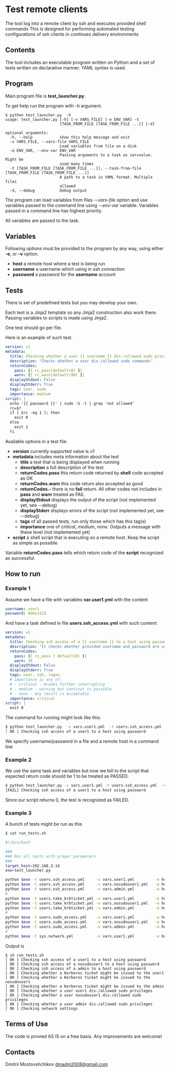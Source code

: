 # Test remote clients
The tool log into a remote client by ssh and executes provided shell commands
This is designed for performing automated testing configurations of ssh clients in continues delivery environments

## Contents
The tool includes an executable program written on Python and a set of tests written on declarative manner. YAML syntax is used.

## Program

Main program file is **test_launcher.py**.

To get help run the program with *-h* argument.

```shell
$ python test_launcher.py  -h
usage: test_launcher.py [-h] [-v VARS_FILE] [-e ENV_VAR] -t
                        [TASK_FROM_FILE [TASK_FROM_FILE ...]] [-d]

optional arguments:
  -h, --help            show this help message and exit
  -v VARS_FILE, --vars-file VARS_FILE
                        Load variables from file on a disk
  -e ENV_VAR, --env-var ENV_VAR
                        Passing arguments to a task as var=value. Might be
                        used many times
  -t [TASK_FROM_FILE [TASK_FROM_FILE ...]], --task-from-file [TASK_FROM_FILE [TASK_FROM_FILE ...]]
                        A path to a task in YAML format. Multiple files
                        allowed
  -d, --debug           Debug output
```

The program can load variables from files *--vars-file* option and use variables passed to the command line using *--env-var* variable. Variables passed in a command line has highest priority.

All variables are passed to the task.

## Variables
Following options must be provided to the program by any way, using either **-e**, or **-v** option.
- **host** a remote host where a test is being run
- **username** a username which using in ssh connection
- **password** a password for the **username** account


## Tests
There is set of predefined tests but you may develop your own.

Each test is a Jinja2 template so any Jinja2 construction also work there. Passing variables to scripts is made using Jinja2.

One test should go per file.

Here is an example of such test.
```yaml
version: v1
metadata:
  title: Checking whether a user {{ username }} dis-/allowed sudo privileges
  description: "Checks whether a user dis-/allowed sudo commands"
  returnCodes:
    pass: {{ rc_pass|default(0) }}
    warn: {{ rc_warn|default(99) }}
  displayStdout: False
  displayStderr: True
  tags: user, sudo
  importance: medium
script: |
  echo '{{ password }}' | sudo -S -l | grep 'not allowed'
  rc=$?
  if [ $rc -eq 1 ]; then
    exit 0
  else
    exit 1
  fi
```
Available options in a test file:
- **version** currently supported value is *v1*
- **metadata** includes meta information about the test
  * **title** a test that is being displayed when running
  * **description** a full description of the test
  * **returnCodes.pass** this return code returned by **shell** code accepted as OK 
  * **returnCodes.warn** this code return also accepted as good
  * **returnCodes.-** there is no **fail** return. All other codes not includes in **pass** and **warn** treated as FAIL
  * **displayStdout** displays the output of the script (not implemented yet, see --debug)
  * **displayStderr** displays errors of the script (not implemented yet, see --debug)
  * **tags** of all passed tests, run only those which has this tag(s)
  * **importance** one of *critical*, *medium*, *none*. Outputs a message with these level (not implemented yet)
- **script** a shell script that is executing on a remote host. Keep the script as simple as possible

Variable **returnCodes.pass** tells which return code of the **script** recognized as successful.


## How to run

### Example 1

Assume we have a file with variables **var.user1.yml** with the content 
```yaml
username: user1
password: Admin123
```
And have a task defined in file **users.ssh_access.yml** with such content:
```yaml
version: v1
metadata:
  title: Checking ssh access of a {{ username }} to a host using password
  description: "It checks whether provided username and password are valid for logging in"
  returnCodes:
    pass: {{ rc_pass | default(0) }}
    warn: 35
  displayStdout: False
  displayStderr: True
  tags: user, ssh, logon
  # importance is any of:
  # - critical - breaks further interrupting
  # - medium - warning but continut is possible
  # - none - any result is acceptable
  importance: critical
script: |
  exit 0
```

The command for running might look like this:
```bash
$ python test_launcher.py  -v vars.user1.yml  -t users.ssh_access.yml  -e host=192.168.3.12
[ OK ] Checking ssh access of a user1 to a host using password
```
We specify username/password in a file and a remote host in a command line


### Example 2
We use the same task and variables but now we tell to the script that expected return code should be 1 to be treated as PASSED.
```bash
$ python test_launcher.py -v vars.user1.yml -t users.ssh_access.yml  -e host=192.168.3.12 -e rc_pass=1
[FAIL] Checking ssh access of a user1 to a host using password
```
Since our script returns 0, the test is recognized as FAILED.

### Example 3
A bunch of tests might be run as this

```bash
$ cat run_tests.sh

#!/bin/bash

###
### Run all tests with proper parameters
###
target_host=192.168.3.14
exe=test_launcher.py

python $exe -t users.ssh_access.yml     -v vars.user1.yml         -e host=$target_host
python $exe -t users.ssh_access.yml     -v vars.nosudouser1.yml   -e host=$target_host
python $exe -t users.ssh_access.yml     -v vars.admin.yml         -e host=$target_host
#
python $exe -t users.take_krbticket.yml -v vars.user1.yml         -e host=$target_host
python $exe -t users.take_krbticket.yml -v vars.nosudouser1.yml   -e host=$target_host
python $exe -t users.take_krbticket.yml -v vars.admin.yml         -e host=$target_host
#
python $exe -t users.sudo_access.yml    -v vars.user1.yml         -e host=$target_host
python $exe -t users.sudo_access.yml    -v vars.nosudouser1.yml   -e host=$target_host
python $exe -t users.sudo_access.yml    -v vars.admin.yml         -e host=$target_host
#
python $exe -t sys.network.yml          -v vars.user1.yml         -e host=$target_host
```
Output is 
```shell
$ sh run_tests.sh
[ OK ] Checking ssh access of a user1 to a host using password
[ OK ] Checking ssh access of a nosudouser1 to a host using password
[ OK ] Checking ssh access of a admin to a host using password
[ OK ] Checking whether a Kerberos ticket might be issued to the user1
[ OK ] Checking whether a Kerberos ticket might be issued to the nosudouser1
[ OK ] Checking whether a Kerberos ticket might be issued to the admin
[ OK ] Checking whether a user user1 dis-/allowed sudo privileges
[ OK ] Checking whether a user nosudouser1 dis-/allowed sudo privileges
[ OK ] Checking whether a user admin dis-/allowed sudo privileges
[ OK ] Checking network settings
```

## Terms of Use
The code is provied AS IS on a free basis. Any improvements are welcome!

## Contacts
Dmitrii Mostovshchikov <dmadm2008@gmail.com>


